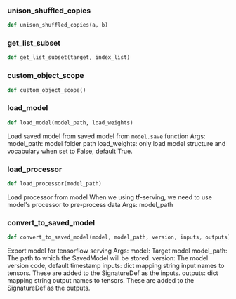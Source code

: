 ### unison\_shuffled\_copies
```python
def unison_shuffled_copies(a, b)
```

### get\_list\_subset
```python
def get_list_subset(target, index_list)
```

### custom\_object\_scope
```python
def custom_object_scope()
```

### load\_model
```python
def load_model(model_path, load_weights)
```
Load saved model from saved model from `model.save` function Args: model_path: model folder path load_weights: only load model structure and vocabulary when set to False, default True.



### load\_processor
```python
def load_processor(model_path)
```
Load processor from model When we using tf-serving, we need to use model's processor to pre-process data Args: model_path



### convert\_to\_saved\_model
```python
def convert_to_saved_model(model, model_path, version, inputs, outputs)
```
Export model for tensorflow serving Args: model: Target model model_path: The path to which the SavedModel will be stored. version: The model version code, default timestamp inputs: dict mapping string input names to tensors. These are added to the SignatureDef as the inputs. outputs:  dict mapping string output names to tensors. These are added to the SignatureDef as the outputs.



